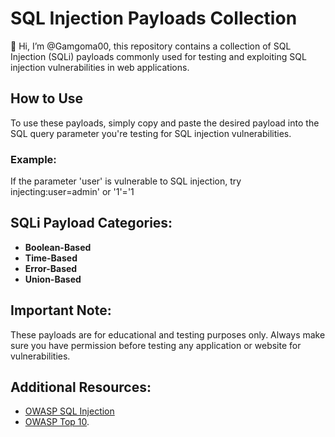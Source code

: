 # SQL Injection Payloads Collection

👋 Hi, I’m @Gamgoma00, this repository contains a collection of SQL Injection (SQLi) payloads commonly used for testing and exploiting SQL injection vulnerabilities in web applications.

## How to Use
To use these payloads, simply copy and paste the desired payload into the SQL query parameter you're testing for SQL injection vulnerabilities.

### Example:
If the parameter 'user' is vulnerable to SQL injection, try injecting:user=admin' or '1'='1 
## SQLi Payload Categories:
- **Boolean-Based**
- **Time-Based**
- **Error-Based**
- **Union-Based**

## Important Note:
These payloads are for educational and testing purposes only. Always make sure you have permission before testing any application or website for vulnerabilities.

## Additional Resources:
- [OWASP SQL Injection](https://owasp.org/www-community/attacks/SQL_Injection)
- [OWASP Top 10](https://owasp.org/www-project-top-ten/).
<!---
Gamgoma00/Gamgoma00 is a ✨ special ✨ repository because its `README.md` (this file) appears on your GitHub profile.
You can click the Preview link to take a look at your changes.
--->
